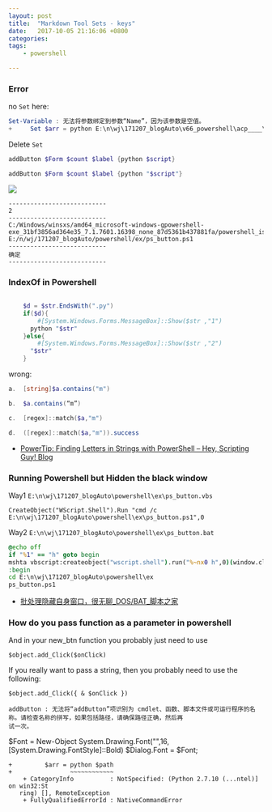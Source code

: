 ```yaml
---
layout: post
title:  "Markdown Tool Sets - keys"
date:   2017-10-05 21:16:06 +0800
categories:  
tags: 
    - powershell

---
```




### Error ###
no `Set` here:  
```powershell
Set-Variable : 无法将参数绑定到参数“Name”，因为该参数是空值。
+     Set $arr = python E:\n\wj\171207_blogAuto\v66_powershell\acp____\Build_power ...
```
Delete `Set` 


```powershell
addButton $Form $count $label {python $script} 
```

```powershell
addButton $Form $count $label {python "$script"} 

```

![](https://i.imgur.com/gBT8F6j.gif)

```
---------------------------
2
---------------------------
C:/Windows/winsxs/amd64_microsoft-windows-gpowershell-exe_31bf3856ad364e35_7.1.7601.16398_none_87d5361b437881fa/powershell_ise.exe E:/n/wj/171207_blogAuto/powershell/ex/ps_button.ps1
---------------------------
确定   
---------------------------

```

### IndexOf in Powershell ###

```powershell

    $d = $str.EndsWith(".py")
    if($d){
        #[System.Windows.Forms.MessageBox]::Show($str ,"1")
      python "$str"
    }else{
        #[System.Windows.Forms.MessageBox]::Show($str ,"2")
      "$str"
    }
```
wrong:

```powershell
a.  [string]$a.contains("m")

b.  $a.contains(“m”)

c.  [regex]::match($a,"m")

d.  ([regex]::match($a,"m")).success
```

* [PowerTip: Finding Letters in Strings with PowerShell – Hey, Scripting Guy! Blog](https://blogs.technet.microsoft.com/heyscriptingguy/2012/09/06/powertip-finding-letters-in-strings-with-powershell/)


### Running Powershell but Hidden the black window ###

Way1
`E:\n\wj\171207_blogAuto\powershell\ex\ps_button.vbs`
```vbs
CreateObject("WScript.Shell").Run "cmd /c E:\n\wj\171207_blogAuto\powershell\ex\ps_button.ps1",0
```
Way2 
`E:\n\wj\171207_blogAuto\powershell\ex\ps_button.bat`
```bat
@echo off
if "%1" == "h" goto begin 
mshta vbscript:createobject("wscript.shell").run("%~nx0 h",0)(window.close)&&exit 
:begin
cd E:\n\wj\171207_blogAuto\powershell\ex
ps_button.ps1
```
* [批处理隐藏自身窗口，很无聊_DOS/BAT_脚本之家](http://m.jb51.net/article/14352.htm)


### How do you pass function as a parameter in powershell ###


And in your new_btn function you probably just need to use
```
$object.add_Click($onClick)
```
If you really want to pass a string, then you probably need to use the following:
```
$object.add_Click({ & $onClick })
```

```
addButton : 无法将“addButton”项识别为 cmdlet、函数、脚本文件或可运行程序的名称。请检查名称的拼写，如果包括路径，请确保路径正确，然后再
试一次。
```
$Font = New-Object System.Drawing.Font("",16,[System.Drawing.FontStyle]::Bold)
$Dialog.Font = $Font;


```
+         $arr = python $path
+                ~~~~~~~~~~~~
    + CategoryInfo          : NotSpecified: (Python 2.7.10 (...ntel)] on win32:St 
   ring) [], RemoteException
    + FullyQualifiedErrorId : NativeCommandError
```